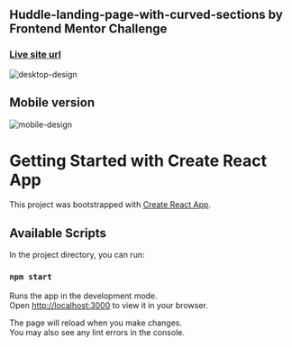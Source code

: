 
## Huddle-landing-page-with-curved-sections by Frontend Mentor Challenge
### [Live site url](https://huddle-landing-page-with-curved-project.netlify.app)

![desktop-design](https://user-images.githubusercontent.com/65924250/154856415-b8959ac8-3af4-4c68-a266-e44322f4d379.jpg)
## Mobile version
![mobile-design](https://user-images.githubusercontent.com/65924250/154856418-5386a38c-ad8f-4f35-b8e9-4e022aac57d9.jpg)

# Getting Started with Create React App

This project was bootstrapped with [Create React App](https://github.com/facebook/create-react-app).

## Available Scripts

In the project directory, you can run:

### `npm start`

Runs the app in the development mode.\
Open [http://localhost:3000](http://localhost:3000) to view it in your browser.

The page will reload when you make changes.\
You may also see any lint errors in the console.

